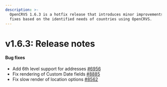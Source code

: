 ```yaml
---
description: >-
  OpenCRVS 1.6.3 is a hotfix release that introduces minor improvements and bug
  fixes based on the identified needs of countries using OpenCRVS.
---
```


# v1.6.3: Release notes

#### Bug fixes

* Add 6th level support for addresses [#6956](https://github.com/opencrvs/opencrvs-core/issues/6956)
* Fix rendering of Custom Date fields [#8885](https://github.com/opencrvs/opencrvs-core/issues/8885)
* Fix slow render of location options [#8562](https://github.com/opencrvs/opencrvs-core/pull/8562)

